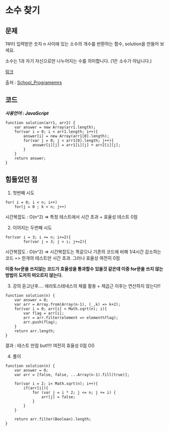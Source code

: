 # 소수 찾기

## 문제

1부터 입력받은 숫자 n 사이에 있는 소수의 개수를 반환하는 함수, solution을 만들어 보세요.

소수는 1과 자기 자신으로만 나누어지는 수를 의미합니다.
(1은 소수가 아닙니다.)

[링크](https://school.programmers.co.kr/learn/courses/30/lessons/12921#)

출처 : [School_Programemrs](https://school.programmers.co.kr/)

## 코드

**_사용언어 : JavaScript_**

```
function solution(arr1, arr2) {
    var answer = new Array(arr1.length);
    for(var i = 0; i < arr1.length; i++){
        answer[i] = new Array(arr1[0].length);
        for(var j = 0; j < arr1[0].length; j++){
            answer[i][j] = arr1[i][j] + arr2[i][j];
        }
    }
    return answer;
}
```

## 힘들었던 점

1. 첫번째 시도

```
for( i = 0; i < n; i++)
    for(j = 0 ; k < n; j++)
```

시간복잡도 : O(n^2)
=> 특정 테스트에서 시간 초과 + 효율성 테스트 0점

2. 이어지는 두번째 시도

```
for(var i = 3; i <= n; i+=2){
        for(var j = 3; j < i; j+=2){
```

시간복잡도 : O(n^2)
=> 시간복잡도는 똑같으나 기존의 코드에 비해 1/4시간 감소하는 코드
=> 한개의 테스트만 시간 초과. 그러나 효율성 여전히 0점

**이중 for문을 쓰지않는 코드가 효율성을 통과할수 있을것 같은데 이중 for문을 쓰지 않는 방법이 도저히 떠오르지 않는다.**

3. 강의 듣고난후....
   에라토스테네스의 체를 활용 + 제곱근 이후는 연산하지 않는다!!

```
function solution(n) {
    var answer = 0;
    var arr = Array.from(Array(n-1), (_,k) => k+2);
    for(var i = 0; arr[i] < Math.sqrt(n); i){
        var flag = arr[i];
        arr = arr.filter(element => element%flag);
        arr.push(flag);
    }
    return arr.length;
}
```

결과 : 테스트 만점 but!!!! 여전히 효율성 0점
O()

4. 풀이

```
function solution(n) {
    var answer = 0;
    var arr = [false, false, ...Array(n-1).fill(true)];

    for(var i = 2; i< Math.sqrt(n); i++){
        if(arr[i]){
            for (var j = i * 2; j <= n; j += i) {
                arr[j] = false;
            }
        }
    }

    return arr.filter(Boolean).length;
}
```
